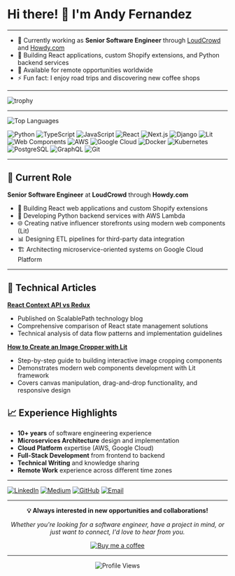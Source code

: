 # Hi there! 👋 I'm Andy Fernandez

---

- 🔭 Currently working as **Senior Software Engineer** through [LoudCrowd](https://loudcrowd.com) and [Howdy.com](https://howdy.com)
- 🌱 Building React applications, custom Shopify extensions, and Python backend services
- 📍 Available for remote opportunities worldwide
- ⚡ Fun fact: I enjoy road trips and discovering new coffee shops

---

![trophy](https://github-profile-trophy.vercel.app/?username=andy-austin&theme=onedark&rank=-?)

---
![Top Languages](https://github-readme-stats.vercel.app/api/top-langs/?username=andy-austin&layout=compact&theme=onedark)

![Python](https://img.shields.io/badge/-Python-3776AB?style=flat-square&logo=python&logoColor=white)
![TypeScript](https://img.shields.io/badge/-TypeScript-3178C6?style=flat-square&logo=typescript&logoColor=white)
![JavaScript](https://img.shields.io/badge/-JavaScript-F7DF1E?style=flat-square&logo=javascript&logoColor=black)
![React](https://img.shields.io/badge/-React-61DAFB?style=flat-square&logo=react&logoColor=black)
![Next.js](https://img.shields.io/badge/-Next.js-000000?style=flat-square&logo=next.js&logoColor=white)
![Django](https://img.shields.io/badge/-Django-092E20?style=flat-square&logo=django&logoColor=white)
![Lit](https://img.shields.io/badge/-Lit-324FFF?style=flat-square&logo=lit&logoColor=white)
![Web Components](https://img.shields.io/badge/-Web%20Components-29ABE2?style=flat-square&logo=webcomponents.org&logoColor=white)
![AWS](https://img.shields.io/badge/-AWS-232F3E?style=flat-square&logo=amazon-aws&logoColor=white)
![Google Cloud](https://img.shields.io/badge/-Google%20Cloud-4285F4?style=flat-square&logo=google-cloud&logoColor=white)
![Docker](https://img.shields.io/badge/-Docker-2496ED?style=flat-square&logo=docker&logoColor=white)
![Kubernetes](https://img.shields.io/badge/-Kubernetes-326CE5?style=flat-square&logo=kubernetes&logoColor=white)
![PostgreSQL](https://img.shields.io/badge/-PostgreSQL-336791?style=flat-square&logo=postgresql&logoColor=white)
![GraphQL](https://img.shields.io/badge/-GraphQL-E10098?style=flat-square&logo=graphql&logoColor=white)
![Git](https://img.shields.io/badge/-Git-F05032?style=flat-square&logo=git&logoColor=white)

---

## 💼 Current Role

**Senior Software Engineer** at **LoudCrowd** through **Howdy.com**
- 🔨 Building React web applications and custom Shopify extensions
- 🐍 Developing Python backend services with AWS Lambda
- 🌐 Creating native influencer storefronts using modern web components (Lit)
- 📊 Designing ETL pipelines for third-party data integration
- 🏗️ Architecting microservice-oriented systems on Google Cloud Platform

---

## 📝 Technical Articles

**[React Context API vs Redux](https://www.scalablepath.com/react/context-api-vs-redux)**
- Published on ScalablePath technology blog
- Comprehensive comparison of React state management solutions
- Technical analysis of data flow patterns and implementation guidelines

**[How to Create an Image Cropper with Lit](https://medium.com/@afgarabote/how-to-create-an-image-cropper-with-lit-d3a6c073b15f)**
- Step-by-step guide to building interactive image cropping components
- Demonstrates modern web components development with Lit framework
- Covers canvas manipulation, drag-and-drop functionality, and responsive design


## 📈 Experience Highlights

- **10+ years** of software engineering experience
- **Microservices Architecture** design and implementation
- **Cloud Platform** expertise (AWS, Google Cloud)
- **Full-Stack Development** from frontend to backend
- **Technical Writing** and knowledge sharing
- **Remote Work** experience across different time zones

---

[![LinkedIn](https://img.shields.io/badge/-LinkedIn-0077B5?style=for-the-badge&logo=linkedin&logoColor=white)](https://linkedin.com/in/afgarabote)
[![Medium](https://img.shields.io/badge/-Medium-12100E?style=for-the-badge&logo=medium&logoColor=white)](https://medium.com/@afgarabote)
[![GitHub](https://img.shields.io/badge/-GitHub-181717?style=for-the-badge&logo=github&logoColor=white)](https://github.com/andy-austin)
[![Email](https://img.shields.io/badge/-Email-D14836?style=for-the-badge&logo=gmail&logoColor=white)](mailto:afgarabote@gmail.com)

---

<div align="center">
  
**💡 Always interested in new opportunities and collaborations!**

*Whether you're looking for a software engineer, have a project in mind, or just want to connect, I'd love to hear from you.*

[![Buy me a coffee](https://img.shields.io/badge/-Buy%20me%20a%20coffee-FFDD00?style=for-the-badge&logo=buy-me-a-coffee&logoColor=black)](https://buymeacoffee.com/afgarabote)

</div>

---

<div align="center">
  
![Profile Views](https://komarev.com/ghpvc/?username=andy-austin&color=blueviolet&style=for-the-badge)

</div>